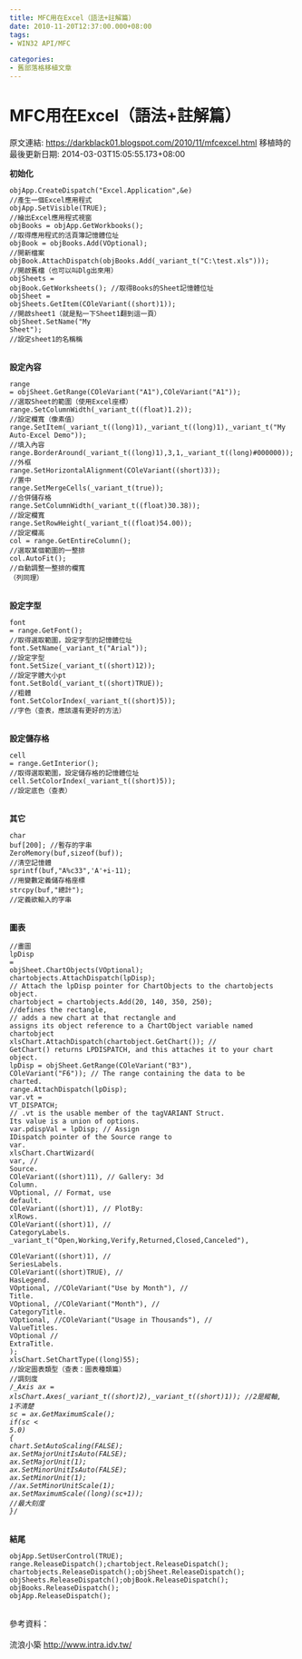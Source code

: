 ```yaml
---
title: MFC用在Excel（語法+註解篇）
date: 2010-11-20T12:37:00.000+08:00
tags: 
- WIN32 API/MFC

categories:
- 舊部落格移植文章
---
```


# MFC用在Excel（語法+註解篇）

原文連結: https://darkblack01.blogspot.com/2010/11/mfcexcel.html
移植時的最後更新日期: 2014-03-03T15:05:55.173+08:00

<b>初始化</b><pre class="prettyprint"><code>objApp.CreateDispatch("Excel.Application",&e) //產生一個Excel應用程式<br />objApp.SetVisible(TRUE); //繪出Excel應用程式視窗<br />objBooks = objApp.GetWorkbooks(); //取得應用程式的活頁簿記憶體位址<br />objBook = objBooks.Add(VOptional); //開新檔案<br />objBook.AttachDispatch(objBooks.Add(_variant_t("C:\\test.xls"))); //開啟舊檔（也可以叫Dlg出來用）<br />objSheets = objBook.GetWorksheets(); //取得Books的Sheet記憶體位址<br />objSheet = objSheets.GetItem(COleVariant((short)1)); //開啟sheet1（就是點一下Sheet1翻到這一頁）<br />objSheet.SetName("My Sheet"); //設定sheet1的名稱稱</code></pre><br /><b>設定內容</b><br /><pre class="prettyprint"><code>range = objSheet.GetRange(COleVariant("A1"),COleVariant("A1")); //選取Sheet的範圍（使用Excel座標）<br />range.SetColumnWidth(_variant_t((float)1.2)); //設定欄寬（像素值）<br />range.SetItem(_variant_t((long)1),_variant_t((long)1),_variant_t("My Auto-Excel Demo")); //填入內容<br />range.BorderAround(_variant_t((long)1),3,1,_variant_t((long)#000000)); //外框<br />range.SetHorizontalAlignment(COleVariant((short)3)); //置中<br />range.SetMergeCells(_variant_t(true)); //合併儲存格<br />range.SetColumnWidth(_variant_t((float)30.38)); //設定欄寬<br />range.SetRowHeight(_variant_t((float)54.00)); //設定欄高<br />col = range.GetEntireColumn(); //選取某個範圍的一整排<br />col.AutoFit(); //自動調整一整排的欄寬<br />（列同理）</code></pre><br /><b>設定字型</b><br /><pre class="prettyprint"><code>font = range.GetFont(); //取得選取範圍，設定字型的記憶體位址<br />font.SetName(_variant_t("Arial")); //設定字型<br />font.SetSize(_variant_t((short)12)); //設定字體大小pt<br />font.SetBold(_variant_t((short)TRUE)); //粗體<br />font.SetColorIndex(_variant_t((short)5)); //字色（查表，應該還有更好的方法）</code></pre><br /><b>設定儲存格</b><br /><pre class="prettyprint"><code>cell = range.GetInterior(); //取得選取範圍，設定儲存格的記憶體位址<br />cell.SetColorIndex(_variant_t((short)5)); //設定底色（查表）</code></pre><br /><b>其它</b><br /><pre class="prettyprint"><code>char buf[200]; //暫存的字串<br />ZeroMemory(buf,sizeof(buf)); //清空記憶體<br />sprintf(buf,"A%c33",'A'+i-11); //用變數定義儲存格座標<br />strcpy(buf,"總計"); //定義欲輸入的字串</code></pre><br /><b>圖表</b><br /><pre class="prettyprint"><code>//畫圖<br />lpDisp = objSheet.ChartObjects(VOptional);<br />chartobjects.AttachDispatch(lpDisp); // Attach the lpDisp pointer for ChartObjects to the chartobjects object.<br />chartobject = chartobjects.Add(20, 140, 350, 250); //defines the rectangle,<br />// adds a new chart at that rectangle and assigns its object reference to a ChartObject variable named chartobject<br />xlsChart.AttachDispatch(chartobject.GetChart()); // GetChart() returns LPDISPATCH, and this attaches it to your chart object.<br />lpDisp = objSheet.GetRange(COleVariant("B3"), COleVariant("F6")); // The range containing the data to be charted.<br />range.AttachDispatch(lpDisp);<br />var.vt = VT_DISPATCH;<br />// .vt is the usable member of the tagVARIANT Struct. Its value is a union of options.<br />var.pdispVal = lpDisp; // Assign IDispatch pointer of the Source range to var.<br />xlsChart.ChartWizard(<br />var, // Source.<br />COleVariant((short)11), // Gallery: 3d Column.<br />VOptional, // Format, use default.<br />COleVariant((short)1), // PlotBy: xlRows.<br />COleVariant((short)1), // CategoryLabels.<br />_variant_t("Open,Working,Verify,Returned,Closed,Canceled"), <br />COleVariant((short)1), // SeriesLabels.<br />COleVariant((short)TRUE), // HasLegend.<br />VOptional, //COleVariant("Use by Month"), // Title.<br />VOptional, //COleVariant("Month"), // CategoryTitle.<br />VOptional, //COleVariant("Usage in Thousands"), // ValueTitles.<br />VOptional // ExtraTitle.<br />);<br />xlsChart.SetChartType((long)55); //設定圖表類型（查表：圖表種類篇）<br />//調刻度<br />/*_Axis ax = xlsChart.Axes(_variant_t((short)2),_variant_t((short)1)); //2是縱軸, 1不清楚<br />sc = ax.GetMaximumScale();<br />if(sc < 5.0)<br />{<br />chart.SetAutoScaling(FALSE);<br />ax.SetMajorUnitIsAuto(FALSE);<br />ax.SetMajorUnit(1);<br />ax.SetMinorUnitIsAuto(FALSE);<br />ax.SetMinorUnit(1);<br />//ax.SetMinorUnitScale(1);<br />ax.SetMaximumScale((long)(sc+1)); //最大刻度<br />}*/</code></pre><br /><b>結尾</b><br /><pre class="prettyprint"><code>objApp.SetUserControl(TRUE);<br />range.ReleaseDispatch();chartobject.ReleaseDispatch();<br />chartobjects.ReleaseDispatch();objSheet.ReleaseDispatch();<br />objSheets.ReleaseDispatch();objBook.ReleaseDispatch();<br />objBooks.ReleaseDispatch();<br />objApp.ReleaseDispatch();</code></pre><br />參考資料：<br /><br />流浪小築 <a href="http://www.blogger.com/blogger.g?blogID=1853319424565477074">http://www.intra.idv.tw/</a>

